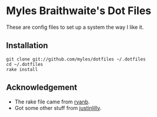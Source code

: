 Myles Braithwaite's Dot Files
=============================

These are config files to set up a system the way I like it.


Installation
------------

	git clone git://github.com/myles/dotfiles ~/.dotfiles
	cd ~/.dotfiles
	rake install

Acknowledgement
---------------

* The rake file came from [ryanb](https://github.com/ryanb/dotfiles/blob/master/Rakefile).
* Got some other stuff from [justinlilly](https://github.com/justinlilly/jlilly-bashy-dotfiles).